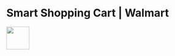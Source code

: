 # Smart Shopping Cart | Walmart

<img src="https://github.com/HeliosX7/WalCart/blob/master/images/walcart.png" width=60>



